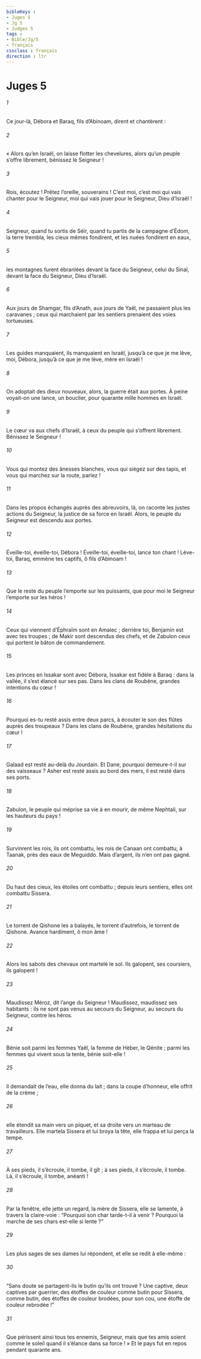 ```yaml
---
bibleKeys : 
- Juges 5
- Jg 5
- Judges 5
tags : 
- Bible/Jg/5
- français
cssclass : français
direction : ltr
---
```


# Juges 5

###### 1
Ce jour-là, Débora et Baraq, fils d’Abinoam, dirent et chantèrent :
###### 2
« Alors qu’en Israël, on laisse flotter les chevelures,
alors qu’un peuple s’offre librement,
bénissez le Seigneur !
###### 3
Rois, écoutez ! Prêtez l’oreille, souverains !
C’est moi, c’est moi qui vais chanter pour le Seigneur,
moi qui vais jouer pour le Seigneur, Dieu d’Israël !
###### 4
Seigneur, quand tu sortis de Séïr,
quand tu partis de la campagne d’Édom,
la terre trembla, les cieux mêmes fondirent,
et les nuées fondirent en eaux,
###### 5
les montagnes furent ébranlées
devant la face du Seigneur, celui du Sinaï,
devant la face du Seigneur, Dieu d’Israël.
###### 6
Aux jours de Shamgar, fils d’Anath,
aux jours de Yaël, ne passaient plus les caravanes ;
ceux qui marchaient par les sentiers
prenaient des voies tortueuses.
###### 7
Les guides manquaient,
ils manquaient en Israël,
jusqu’à ce que je me lève, moi, Débora,
jusqu’à ce que je me lève, mère en Israël !
###### 8
On adoptait des dieux nouveaux,
alors, la guerre était aux portes.
À peine voyait-on une lance, un bouclier,
pour quarante mille hommes en Israël.
###### 9
Le cœur va aux chefs d’Israël,
à ceux du peuple qui s’offrent librement.
Bénissez le Seigneur !
###### 10
Vous qui montez des ânesses blanches,
vous qui siégez sur des tapis,
et vous qui marchez sur la route,
parlez !
###### 11
Dans les propos échangés auprès des abreuvoirs,
là, on raconte les justes actions du Seigneur,
la justice de sa force en Israël.
Alors, le peuple du Seigneur est descendu aux portes.
###### 12
Éveille-toi, éveille-toi, Débora !
Éveille-toi, éveille-toi, lance ton chant !
Lève-toi, Baraq, emmène tes captifs, ô fils d’Abinoam !
###### 13
Que le reste du peuple l’emporte sur les puissants,
que pour moi le Seigneur l’emporte sur les héros !
###### 14
Ceux qui viennent d’Éphraïm sont en Amalec ;
derrière toi, Benjamin est avec tes troupes ;
de Makir sont descendus des chefs,
et de Zabulon ceux qui portent le bâton de commandement.
###### 15
Les princes en Issakar sont avec Débora,
Issakar est fidèle à Baraq :
dans la vallée, il s’est élancé sur ses pas.
Dans les clans de Roubène, grandes intentions du cœur !
###### 16
Pourquoi es-tu resté assis entre deux parcs,
à écouter le son des flûtes auprès des troupeaux ?
Dans les clans de Roubène, grandes hésitations du cœur !
###### 17
Galaad est resté au-delà du Jourdain.
Et Dane, pourquoi demeure-t-il sur des vaisseaux ?
Asher est resté assis au bord des mers,
il est resté dans ses ports.
###### 18
Zabulon, le peuple qui méprise sa vie à en mourir,
de même Nephtali, sur les hauteurs du pays !
###### 19
Survinrent les rois, ils ont combattu,
les rois de Canaan ont combattu,
à Taanak, près des eaux de Meguiddo.
Mais d’argent, ils n’en ont pas gagné.
###### 20
Du haut des cieux, les étoiles ont combattu ;
depuis leurs sentiers, elles ont combattu Sissera.
###### 21
Le torrent de Qishone les a balayés,
le torrent d’autrefois, le torrent de Qishone.
Avance hardiment, ô mon âme !
###### 22
Alors les sabots des chevaux ont martelé le sol.
Ils galopent, ses coursiers, ils galopent !
###### 23
Maudissez Méroz, dit l’ange du Seigneur !
Maudissez, maudissez ses habitants :
ils ne sont pas venus au secours du Seigneur,
au secours du Seigneur, contre les héros.
###### 24
Bénie soit parmi les femmes Yaël,
la femme de Hèber, le Qénite ;
parmi les femmes qui vivent sous la tente,
bénie soit-elle !
###### 25
Il demandait de l’eau, elle donna du lait ;
dans la coupe d’honneur, elle offrit de la crème ;
###### 26
elle étendit sa main vers un piquet,
et sa droite vers un marteau de travailleurs.
Elle martela Sissera et lui broya la tête,
elle frappa et lui perça la tempe.
###### 27
À ses pieds, il s’écroule, il tombe, il gît ;
à ses pieds, il s’écroule, il tombe.
Là, il s’écroule, il tombe, anéanti !
###### 28
Par la fenêtre, elle jette un regard, la mère de Sissera,
elle se lamente, à travers la claire-voie :
“Pourquoi son char tarde-t-il à venir ?
Pourquoi la marche de ses chars est-elle si lente ?”
###### 29
Les plus sages de ses dames lui répondent,
et elle se redit à elle-même :
###### 30
“Sans doute se partagent-ils le butin qu’ils ont trouvé ?
Une captive, deux captives par guerrier,
des étoffes de couleur comme butin pour Sissera,
comme butin, des étoffes de couleur brodées,
pour son cou, une étoffe de couleur rebrodée !”
###### 31
Que périssent ainsi tous tes ennemis, Seigneur,
mais que tes amis soient comme le soleil
quand il s’élance dans sa force ! »
Et le pays fut en repos pendant quarante ans.
